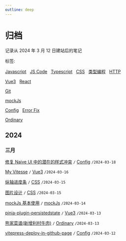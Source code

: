 ```yaml
---
outline: deep
---
```


# 归档

记录从 2024 年 3 月 12 日建站后的笔记

标签:

[Javascript](/javascript/event-loop) &nbsp;
[JS Code](/javascript/download) &nbsp;
[Typescript](/typescript/basic-object-and-function) &nbsp;
[CSS](/css/gradient-color) &nbsp;
[类型编程](/typescript/internal-tool-type) &nbsp;
[HTTP](/http/HTTP-request-and-response-header) <Badge type="tip" text="前端基础" />

[Vue3](/vue3/get-component-instance-in-setup) &nbsp;
[React](/react/avoid-mutation) <Badge type="tip" text="框架" />

[Git](/git/01-git-pull-repository) <Badge type="tip" text="工具" />

[mockJs](/3-party-library/how-to-use-mockjs) <Badge type="tip" text="第三方库" />

[Config](/config/off-hibernate) &nbsp;
[Error Fix](/fix/nvm-president-problem-for-mac) <Badge type="tip" text="杂项" />

[Ordinary](/ordinary/What-marriage-brings-to-me) <Badge type="tip" text="杂谈" />

## 2024

### 三月

[修复 Naive UI 中的潜在的样式冲突](/config/fix-naive-css-bug)
`/` [Config](/config/off-hibernate)
`/2024-03-18`

[My Vitesse](/vue3/my-vitesse) <Badge type="warning" text="beta" />
`/` [Vue3](/vue3/get-component-instance-in-setup)
`/2024-03-16`

[纵轴进度条](/css/vertical-progress-bar)
`/` [CSS](/css/gradient-color)
`/2024-03-15`

[图片设计](/css/picture-design)
`/` [CSS](/css/gradient-color)
`/2024-03-15`

[mockJs 基本使用](/3-party-library/how-to-use-mockjs)
`/` [mockJs](/3-party-library/how-to-use-mockjs)
`/2024-03-14`

[pinia-plugin-persistedstate](/vue3/pinia-plugin-persistedstate)
`/` [Vue3](/vue3/get-component-instance-in-setup)
`/2024-03-13`

[熊家菜谱(新增利村牛肉)](/ordinary/cook-menu)
`/` [Ordinary](/ordinary/What-marriage-brings-to-me)
`/2024-03-13`

[vitepress-deploy-in-github-page](/config/vitepress-deploy-in-github-page)
`/` [Config](/config/off-hibernate)
`/2024-03-12`
